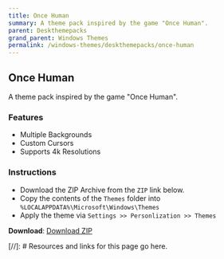 ```yaml
---
title: Once Human
summary: A theme pack inspired by the game "Once Human".
parent: Deskthemepacks
grand_parent: Windows Themes
permalink: /windows-themes/deskthemepacks/once-human
---
```


## Once Human
A theme pack inspired by the game "Once Human".

### Features

- Multiple Backgrounds
- Custom Cursors
- Supports 4k Resolutions

### Instructions

- Download the ZIP Archive from the `ZIP` link below.
- Copy the contents of the `Themes` folder into `%LOCALAPPDATA%\Microsoft\Windows\Themes`
- Apply the theme via `Settings >> Personlization >> Themes`

**Download**: [Download ZIP] 

<!-- ////////////////////////////////////////////////////////////////////////////////////////////////////////////////////// -->

[//]: # Resources and links for this page go here.

[Download ZIP]: https://gitlab.com/the-back-room/deskthemepacks/sfw/once-human/-/archive/main/once-human-main.zip

<!-- ////////////////////////////////////////////////////////////////////////////////////////////////////////////////////// -->

